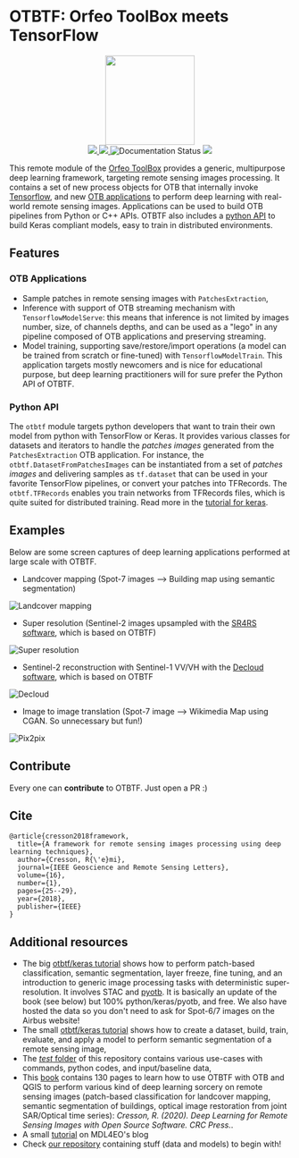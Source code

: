 # OTBTF: Orfeo ToolBox meets TensorFlow

<p align="center">
<img src="images/logo.png" width="160px">
<br>
<a href="https://forgemia.inra.fr/orfeo-toolbox/otbtf/-/releases">
<img src="https://forgemia.inra.fr/orfeo-toolbox/otbtf/-/badges/release.svg">
</a>
<a href="https://forgemia.inra.fr/orfeo-toolbox/otbtf/-/commits/master">
<img src="https://forgemia.inra.fr/orfeo-toolbox/otbtf/badges/master/pipeline.svg">
</a>
<img src='https://readthedocs.org/projects/otbtf/badge/?version=latest' alt='Documentation Status' />
<a href="LICENSE">
<img src="https://img.shields.io/badge/License-Apache%202.0-blue.svg">
</a>
</p>


This remote module of the [Orfeo ToolBox](https://www.orfeo-toolbox.org) 
provides a generic, multipurpose deep learning framework, targeting remote 
sensing images processing. It contains a set of new process objects for OTB 
that internally invoke [Tensorflow](https://www.tensorflow.org/), and new [OTB 
applications](#otb-applications) to perform deep learning with real-world 
remote sensing images. Applications can be used to build OTB pipelines from 
Python or C++ APIs. OTBTF also includes a [python API](#python-api) to build 
Keras compliant models, easy to train in distributed environments. 


## Features

### OTB Applications

- Sample patches in remote sensing images with `PatchesExtraction`,
- Inference with support of OTB streaming mechanism with 
`TensorflowModelServe`: this means that inference is not limited by images 
number, size, of channels depths, and can be used as a "lego" in any pipeline 
composed of OTB applications and preserving streaming.
- Model training, supporting save/restore/import operations (a model can be 
trained from scratch or fine-tuned) with `TensorflowModelTrain`. This 
application targets mostly newcomers and is nice for educational purpose, but 
deep learning practitioners will for sure prefer the Python API of OTBTF.  

### Python API

The `otbtf` module targets python developers that want to train their own 
model from python with TensorFlow or Keras.
It provides various classes for datasets and iterators to handle the 
_patches images_ generated from the `PatchesExtraction` OTB application.
For instance, the `otbtf.DatasetFromPatchesImages` can be instantiated from a 
set of _patches images_ and delivering samples as `tf.dataset` that can be 
used in your favorite TensorFlow pipelines, or convert your patches into 
TFRecords. The `otbtf.TFRecords` enables you train networks from TFRecords 
files, which is quite suited for distributed training. Read more in the 
[tutorial for keras](api_tutorial.html).

## Examples

Below are some screen captures of deep learning applications performed at 
large scale with OTBTF.

 - Landcover mapping (Spot-7 images --> Building map using semantic 
segmentation)

![Landcover mapping](https://forgemia.inra.fr/orfeo-toolbox/otbtf/-/raw/develop/doc/images/landcover.png)

 - Super resolution (Sentinel-2 images upsampled with the 
[SR4RS software](https://github.com/remicres/sr4rs), which is based on OTBTF)
 
![Super resolution](https://forgemia.inra.fr/orfeo-toolbox/otbtf/-/raw/develop/doc/images/supresol.png)

 - Sentinel-2 reconstruction with Sentinel-1 VV/VH with the 
[Decloud software](https://github.com/CNES/decloud), which is based on OTBTF

![Decloud](https://github.com/CNES/decloud/raw/master/doc/images/cap2.jpg)
 
 - Image to image translation (Spot-7 image --> Wikimedia Map using CGAN. 
So unnecessary but fun!)

![Pix2pix](https://forgemia.inra.fr/orfeo-toolbox/otbtf/-/raw/develop/doc/images/pix2pix.png)

## Contribute

Every one can **contribute** to OTBTF. Just open a PR :)

## Cite

```
@article{cresson2018framework,
  title={A framework for remote sensing images processing using deep learning techniques},
  author={Cresson, R{\'e}mi},
  journal={IEEE Geoscience and Remote Sensing Letters},
  volume={16},
  number={1},
  pages={25--29},
  year={2018},
  publisher={IEEE}
}
```

## Additional resources

- The big [otbtf/keras tutorial](https://orfeo-toolbox.pages.mia.inra.fr/otbtf-keras-tutorial/) shows how to perform patch-based classification, semantic segmentation, layer freeze, fine tuning, and an introduction to generic image processing tasks with deterministic super-resolution. It involves STAC and [pyotb](https://github.com/orfeotoolbox/pyotb). It is basically an update of the book (see below) but 100% python/keras/pyotb, and free. We also have hosted the data so you don't need to ask for Spot-6/7 images on the Airbus website!
- The small [otbtf/keras tutorial](https://github.com/remicres/otbtf_keras_tutorial) shows how to create a dataset, build, train, evaluate, and apply a model to perform semantic segmentation of a remote sensing image,
- The [*test* folder](https://github.com/remicres/otbtf/tree/master/test/) 
of this repository contains various use-cases with commands, python codes, and 
input/baseline data,
- This [book](https://doi.org/10.1201/9781003020851) contains 130 pages to 
learn how to use OTBTF with OTB and QGIS to perform various kind of deep 
learning sorcery on remote sensing images (patch-based classification for 
landcover mapping, semantic segmentation of buildings, optical image 
restoration from joint SAR/Optical time series): *Cresson, R. (2020). Deep 
Learning for Remote Sensing Images with Open Source Software. CRC Press.*.
- A small [tutorial](https://mdl4eo.irstea.fr/2019/01/04/an-introduction-to-deep-learning-on-remote-sensing-images-tutorial/) on MDL4EO's blog
- Check [our repository](https://github.com/remicres/otbtf_tutorials_resources) 
containing stuff (data and models) to begin with!
